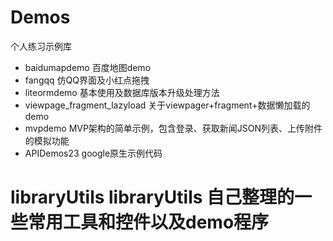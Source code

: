 # Demos
个人练习示例库
* baidumapdemo 百度地图demo
* fangqq 仿QQ界面及小红点拖拽
* liteormdemo 基本使用及数据库版本升级处理方法
* viewpage_fragment_lazyload 关于viewpager+fragment+数据懒加载的demo
* mvpdemo MVP架构的简单示例，包含登录、获取新闻JSON列表、上传附件的模拟功能
* APIDemos23 google原生示例代码
# libraryUtils libraryUtils 自己整理的一些常用工具和控件以及demo程序